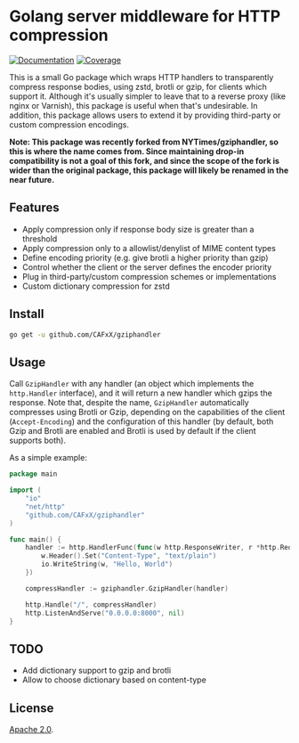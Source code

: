 Golang server middleware for HTTP compression
=============================================

[![Documentation](https://godoc.org/github.com/CAFxX/gziphandler?status.svg)](https://godoc.org/github.com/CAFxX/gziphandler)
[![Coverage](https://gocover.io/_badge/github.com/CAFxX/gziphandler)](https://gocover.io/github.com/CAFxX/gziphandler)

This is a small Go package which wraps HTTP handlers to transparently compress
response bodies, using zstd, brotli or gzip, for clients which support it. Although 
it's usually simpler to leave that to a reverse proxy (like nginx or Varnish),
this package is useful when that's undesirable. In addition, this package allows
users to extend it by providing third-party or custom compression encodings.

**Note: This package was recently forked from NYTimes/gziphandler, so this is where
the name comes from. Since maintaining drop-in compatibility is not a goal of this
fork, and since the scope of the fork is wider than the original package, this
package will likely be renamed in the near future.**

## Features

- Apply compression only if response body size is greater than a threshold
- Apply compression only to a allowlist/denylist of MIME content types
- Define encoding priority (e.g. give brotli a higher priority than gzip)
- Control whether the client or the server defines the encoder priority
- Plug in third-party/custom compression schemes or implementations
- Custom dictionary compression for zstd

## Install
```bash
go get -u github.com/CAFxX/gziphandler
```

## Usage

Call `GzipHandler` with any handler (an object which implements the
`http.Handler` interface), and it will return a new handler which gzips
the response. Note that, despite the name, `GzipHandler` automatically
compresses using Brotli or Gzip, depending on the capabilities of the
client (`Accept-Encoding`) and the configuration of this handler (by
default, both Gzip and Brotli are enabled and Brotli is used by default
if the client supports both).

As a simple example:

```go
package main

import (
	"io"
	"net/http"
	"github.com/CAFxX/gziphandler"
)

func main() {
	handler := http.HandlerFunc(func(w http.ResponseWriter, r *http.Request) {
		w.Header().Set("Content-Type", "text/plain")
		io.WriteString(w, "Hello, World")
	})

	compressHandler := gziphandler.GzipHandler(handler)

	http.Handle("/", compressHandler)
	http.ListenAndServe("0.0.0.0:8000", nil)
}
```

## TODO

- Add dictionary support to gzip and brotli
- Allow to choose dictionary based on content-type

## License

[Apache 2.0][license].




[docs]:     https://godoc.org/github.com/CAFxX/gziphandler
[license]:  https://github.com/CAFxX/gziphandler/blob/master/LICENSE
